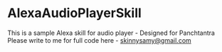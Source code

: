 # AlexaAudioPlayerSkill
This is a sample Alexa skill for audio player - Designed for Panchtantra
Please write to me for full code here - skinnysamy@gmail.com
